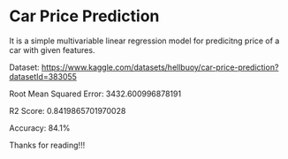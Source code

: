 # Car Price Prediction

It is a simple multivariable linear regression  model for predicitng price of a car with given features.

Dataset: https://www.kaggle.com/datasets/hellbuoy/car-price-prediction?datasetId=383055

Root Mean Squared Error:  3432.600996878191

R2 Score:  0.8419865701970028

Accuracy: 84.1% 

Thanks for reading!!!